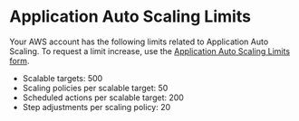 # Application Auto Scaling Limits<a name="application-auto-scaling-limits"></a>

Your AWS account has the following limits related to Application Auto Scaling\. To request a limit increase, use the [Application Auto Scaling Limits form](https://console.aws.amazon.com/support/home#/case/create?issueType=service-limit-increase&limitType=service-code-application-auto-scaling)\.
+ Scalable targets: 500
+ Scaling policies per scalable target: 50
+ Scheduled actions per scalable target: 200
+ Step adjustments per scaling policy: 20